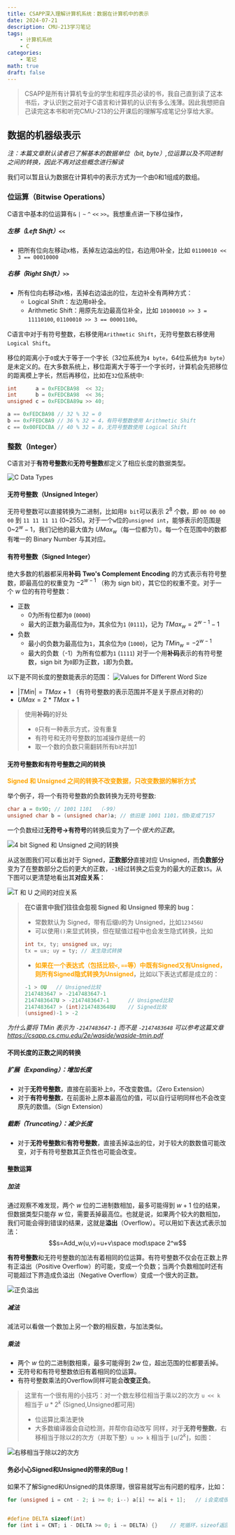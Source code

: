 ```yaml
---
title: CSAPP深入理解计算机系统：数据在计算机中的表示
date: 2024-07-21
description: CMU-213学习笔记
tags: 
    - 计算机系统
    - C
categories:
    - 笔记
math: true
draft: false
---
```


> CSAPP是所有计算机专业的学生和程序员必读的书，我自己直到读了这本书后，才认识到之前对于C语言和计算机的认识有多么浅薄。因此我想把自己读完这本书和听完CMU-213的公开课后的理解写成笔记分享给大家。

## 数据的机器级表示

*注：本篇文章默认读者已了解基本的数据单位（bit, byte）,位运算以及不同进制之间的转换，因此不再对这些概念进行解读*

我们可以暂且认为数据在计算机中的表示方式为一个由0和1组成的数组。

### 位运算（Bitwise Operations）

C语言中基本的位运算有`&` `|` `~` `^` `<<` `>>`。我想重点讲一下移位操作，

##### 左移（Left Shift）`<<`

- 把所有位向左移动x格，丢掉左边溢出的位，右边用0补全，比如 `01100010 << 3 == 00010000`

##### 右移（Right Shift）`>>`

- 所有位向右移动x格，丢掉右边溢出的位，左边补全有两种方式：
  - Logical Shift：左边用`0`补全。
  - Arithmetic Shift：用原先左边最高位补全，比如 `10100010 >> 3 = 11110100`, `01100010 >> 3 == 00001100`。

C语言中对于有符号整数，右移使用`Arithmetic Shift`，无符号整数右移使用`Logical Shift`。

移位的距离小于`0`或大于等于一个字长（32位系统为`4 byte`，64位系统为`8 byte`）是未定义的。在大多数系统上，移位距离大于等于一个字长时，计算机会先把移位的距离模上字长，然后再移位，比如在`32`位系统中:

```c
int      a = 0xFEDCBA98  << 32;
int      b = 0xFEDCBA98  << 36;
unsigned c = 0xFEDCBA89u >> 40;

a == 0xFEDCBA98 // 32 % 32 = 0
b == 0xFFEDCBA9 // 36 % 32 = 4，有符号整数使用 Arithmetic Shift
c == 0x00FEDCBA // 40 % 32 = 8，无符号整数使用 Logical Shift

```

### 整数（Integer）

C语言对于**有符号整数**和**无符号整数**都定义了相应长度的数据类型。

![C Data Types](c_data_types.png)

#### 无符号整数（Unsigned Integer）

无符号整数可以直接转换为二进制，比如用`8 bit`可以表示 $2^8$ 个数，即 `00 00 00 00` 到 `11 11 11 11` (0~255)。对于一个`w`位的`unsigned int`，能够表示的范围是 $0$~$2^w-1$，我们记他的最大值为 $UMax_w$（每一位都为1）。每一个在范围中的数都有唯一的 Binary Number 与其对应。

#### 有符号整数（Signed Integer）

绝大多数的机器都采用**补码** **Two's Complement Encoding** 的方式表示有符号整数，即最高位的权重变为 $-2^{w-1}$ （称为 sign bit），其它位的权重不变。对于一个 $w$ 位的有符号整数：
- 正数
  - 0为所有位都为`0` (`0000`)
  - 最大的正数为最高位为`0`，其余位为`1` (`0111`)，记为 $TMax_w = 2^{w-1}-1$
- 负数
  - 最小的负数为最高位为`1`，其余位为`0` (`1000`)，记为 $TMin_w = -2^{w-1}$
  - 最大的负数（-1）为所有位都为`1` (`1111`)
对于一个用**补码**表示的有符号整数，sign bit 为`0`即为正数，`1`即为负数。

以下是不同长度的整数能表示的范围：
![Values for Different Word Size](value_for_different_size.png)
- $|TMin| = TMax + 1$ （有符号整数的表示范围并不是关于原点对称的）
- $UMax = 2 * TMax + 1$

> 使用**补码**的好处
> - `0`只有一种表示方式，没有重复
> - 有符号和无符号整数的加减操作是统一的
> - 取一个数的负数只需翻转所有bit并加1

#### 无符号整数和有符号整数之间的转换

<span style="color: orange;">**Signed 和 Unsigned 之间的转换不改变数据，只改变数据的解析方式**</span>

举个例子，将一个有符号整数的负数转换为无符号整数:
```c
char a = 0x9D; // 1001 1101  （-99）
unsigned char b = (unsigned char)a; // 依旧是 1001 1101，但b变成了157
```
一个负数经过**无符号->有符号**的转换后变为了一个*很大的正数*。

![4 bit Signed 和 Unsigned 之间的转换](T2U_U2T.png)

从这张图我们可以看出对于 Signed，**正数部分**直接对应 Unsigned，而**负数部分**变为了在整数部分之后的更大的正数，`-1`经过转换之后变为的最大的正数`15`。从下图可以更清楚地看出其**对应关系**：

![T 和 U 之间的对应关系](TU_convertion.png)
  
> **在C语言中我们往往会忽视 Signed 和 Unsigned 带来的 bug：**
> - 常数默认为 Signed，带有后缀`U`的为 Unsigned，比如`123456U`
> - 可以使用`()`来显式转换，但在赋值过程中也会发生隐式转换，比如
> ```c
> int tx, ty; unsigned ux, uy;
> tx = ux; uy = ty; // 发生隐式转换
> ```
> - <span style="color: orange;">**如果在一个表达式（包括比较`<`, `==`等）中既有Signed又有Unsigned，则所有Signed隐式转换为Unsigned**</span>，比如以下表达式都是成立的：
> ```c
> -1 > 0U   // Unsigned比较
> 2147483647 > -2147483647-1
> 2147483647U > -2147483647-1      // Unsigned比较
> 2147483647 > (int)2147483648U    // Signed比较
> (unsigned)-1 > -2
> ```

*为什么要将 $TMin$ 表示为 `-2147483647-1` 而不是 `-2147483648` 可以参考这篇文章 https://csapp.cs.cmu.edu/2e/waside/waside-tmin.pdf*

#### 不同长度的正数之间的转换

##### 扩展（Expanding）：增加长度

- 对于**无符号整数**，直接在前面补上`0`，不改变数值。（Zero Extension）
- 对于**有符号整数**，在前面补上原本最高位的值，可以自行证明同样也不会改变原先的数值。（Sign Extension）

##### 截断（Truncating）：减少长度

- 对于**无符号整数**和**有符号整数**，直接丢掉溢出的位，对于较大的数数值可能改变，对于有符号整数其正负性也可能会改变。

#### 整数运算

##### 加法

通过观察不难发现，两个 $w$ 位的二进制数相加，最多可能得到 $w+1$ 位的结果，但数据类型只能存 $w$ 位，需要丢掉最高位。也就是说，如果两个较大的数相加，我们可能会得到错误的结果，这就是**溢出**（Overflow）。可以用如下表达式表示加法：
$$s=Add_w(u,v)=u+v\space mod\space 2^w$$

**有符号整数**和无符号整数的加法有着相同的位运算。有符号整数不仅会在正数上界有正溢出（Positive Overflow）的可能，变成一个负数；当两个负数相加时还有可能超过下界造成负溢出（Negative Overflow）变成一个很大的正数。

![正负溢出](add_overflow.png)

##### 减法

减法可以看做一个数加上另一个数的相反数，与加法类似。

##### 乘法

- 两个 $w$ 位的二进制数相乘，最多可能得到 $2w$ 位，超出范围的位都要丢掉。
- 无符号和有符号整数依旧有着相同的位运算。
- 有符号整数乘法的Overflow同样可能会**改变正负**。

> 这里有一个很有用的小技巧：对一个数左移位相当于乘以2的次方
> `u << k` 相当于 $u*2^k$ (Signed,Unsigned都可用)
> - 位运算比乘法更快
> - 大多数编译器会自动检测，并帮你自动改写
> 同样，对于**无符号整数**，右移相当于除以2的次方（并取下整）`u >> k` 相当于 $\lfloor u/2^k\rfloor$，如图：

![右移相当于除以2的次方](div.png)

#### 务必小心Signed和Unsigned的带来的Bug！

如果不了解Signed和Unsigned的具体原理，很容易就写出有问题的程序，比如：
```c
for (unsigned i = cnt - 2; i >= 0; i--) a[i] += a[i + 1];   // i会变成很大的数，造成Seg Fault


#define DELTA sizeof(int)
for (int i = CNT; i - DELTA >= 0; i -= DELTA) {}    // 死循环，sizeof返回无符号整数
```